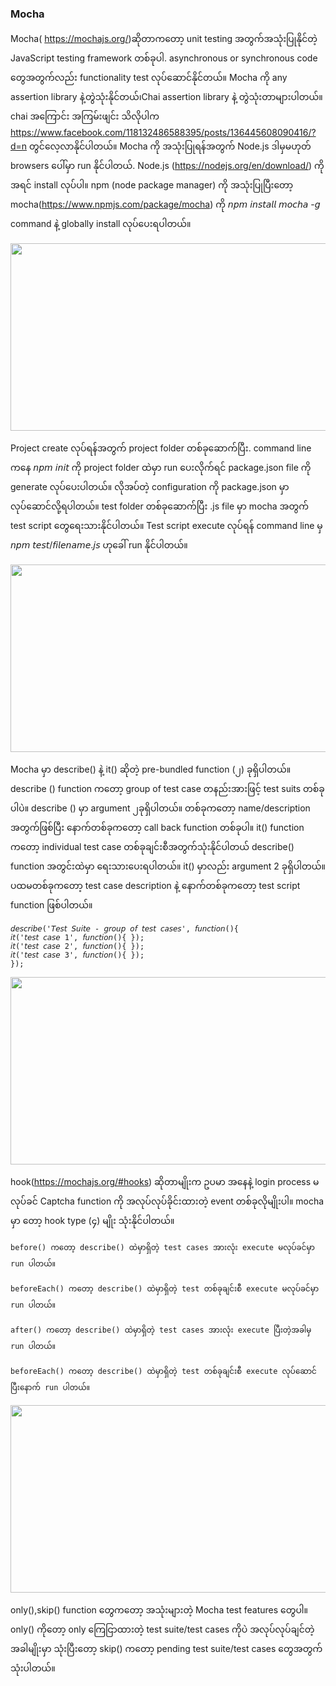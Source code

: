 ### Mocha
Mocha( https://mochajs.org/)ဆိုတာကတော့ unit testing အတွက်အသုံးပြုနိုင်တဲ့ JavaScript testing framework တစ်ခုပါ. asynchronous or synchronous code တွေအတွက်လည်း functionality test လုပ်ဆောင်နိုင်တယ်။ Mocha ကို any assertion library နဲ့တွဲသုံးနိုင်တယ်၊Chai assertion library နဲ့ တွဲသုံးတာများပါတယ်။ chai အကြောင်း အကြမ်းဖျင်း သိလိုပါက https://www.facebook.com/118132486588395/posts/136445608090416/?d=n တွင်လေ့လာနိုင်ပါတယ်။ 
Mocha ကို အသုံးပြုရန်အတွက် Node.js ဒါမှမဟုတ် browsers ပေါ်မှာ run နိုင်ပါတယ်. Node.js (https://nodejs.org/en/download/) ကိုအရင် install လုပ်ပါ။ npm (node package manager) ကို အသုံးပြုပြီးတော့ mocha(https://www.npmjs.com/package/mocha) ကို  𝘯𝘱𝘮 𝘪𝘯𝘴𝘵𝘢𝘭𝘭 𝘮𝘰𝘤𝘩𝘢 -𝘨 command နဲ့ globally install လုပ်ပေးရပါတယ်။ 

<img src="https://github.com/suwinphyu/readLists/blob/gh-pages/images/mocha1.jpg" width="650" height="300">

Project create လုပ်ရန်အတွက် project folder တစ်ခုဆောက်ပြီး. command line ကနေ 𝘯𝘱𝘮 𝘪𝘯𝘪𝘵 ကို project folder ထဲမှာ run ပေးလိုက်ရင် package.json file ကို generate လုပ်ပေးပါတယ်။ လိုအပ်တဲ့ configuration ကို package.json မှာ လုပ်ဆောင်လို့ရပါတယ်။ test folder တစ်ခုဆောက်ပြီး .js file မှာ mocha အတွက် test script တွေရေးသားနိုင်ပါတယ်။ Test script execute လုပ်ရန် command line မှ 𝘯𝘱𝘮 𝘵𝘦𝘴𝘵/𝘧𝘪𝘭𝘦𝘯𝘢𝘮𝘦.𝘫𝘴 ဟုခေါ် run နိုင်ပါတယ်။

<img src="https://github.com/suwinphyu/readLists/blob/gh-pages/images/mocha2.jpg" width="650" height="300">

Mocha မှာ describe() နဲ့ it() ဆိုတဲ့ pre-bundled function (၂) ခုရှိပါတယ်။ describe () function ကတော့ group of test case တနည်းအားဖြင့် test suits တစ်ခုပါပဲ။ describe () မှာ argument ၂ခုရှိပါတယ်။ တစ်ခုကတော့ name/description အတွက်ဖြစ်ပြီး နောက်တစ်ခုကတော့ call back function တစ်ခုပါ။
it() function ကတော့ individual test case တစ်ခုချင်းစီအတွက်သုံးနိုင်ပါတယ် describe() function အတွင်းထဲမှာ ရေးသားပေးရပါတယ်။ it() မှာလည်း argument 2 ခုရှိပါတယ်။ ပထမတစ်ခုကတော့ test case description နဲ့ နောက်တစ်ခုကတော့ test script function ဖြစ်ပါတယ်။
```
𝘥𝘦𝘴𝘤𝘳𝘪𝘣𝘦('𝘛𝘦𝘴𝘵 𝘚𝘶𝘪𝘵𝘦 - 𝘨𝘳𝘰𝘶𝘱 𝘰𝘧 𝘵𝘦𝘴𝘵 𝘤𝘢𝘴𝘦𝘴', 𝘧𝘶𝘯𝘤𝘵𝘪𝘰𝘯(){
𝘪𝘵('𝘵𝘦𝘴𝘵 𝘤𝘢𝘴𝘦 1', 𝘧𝘶𝘯𝘤𝘵𝘪𝘰𝘯(){ });
𝘪𝘵('𝘵𝘦𝘴𝘵 𝘤𝘢𝘴𝘦 2', 𝘧𝘶𝘯𝘤𝘵𝘪𝘰𝘯(){ });
𝘪𝘵('𝘵𝘦𝘴𝘵 𝘤𝘢𝘴𝘦 3', 𝘧𝘶𝘯𝘤𝘵𝘪𝘰𝘯(){ });
});
```

<img src="https://github.com/suwinphyu/readLists/blob/gh-pages/images/mocha3.jpg" width="650" height="300">

hook(https://mochajs.org/#hooks) ဆိုတာမျိုးက ဥပမာ အနေနဲ့ login process မလုပ်ခင် Captcha function ကို အလုပ်လုပ်ခိုင်းထားတဲ့ event တစ်ခုလိုမျိုးပါ။ mocha မှာ တော့ hook type (၄) မျိုး သုံးနိုင်ပါတယ်။
```
before() ကတော့ describe() ထဲမှာရှိတဲ့ test cases အားလုံး execute မလုပ်ခင်မှာ run ပါတယ်။

beforeEach() ကတော့ describe() ထဲမှာရှိတဲ့ test တစ်ခုချင်းစီ execute မလုပ်ခင်မှာ run ပါတယ်။

after() ကတော့ describe() ထဲမှာရှိတဲ့ test cases အားလုံး execute ပြီးတဲ့အခါမှ run ပါတယ်။

beforeEach() ကတော့ describe() ထဲမှာရှိတဲ့ test တစ်ခုချင်းစီ execute လုပ်ဆောင်ပြီးနောက် run ပါတယ်။
```

<img src="https://github.com/suwinphyu/readLists/blob/gh-pages/images/mocha4.jpg" width="650" height="300">

only(),skip() function တွေကတော့ အသုံးများတဲ့ Mocha test features တွေပါ။
only() ကိုတော့ only ကြေငြာထားတဲ့ test suite/test cases ကိုပဲ အလုပ်လုပ်ချင်တဲ့အခါမျိုးမှာ သုံးပြီးတော့ skip() ကတော့ pending test suite/test cases တွေအတွက် သုံးပါတယ်။
